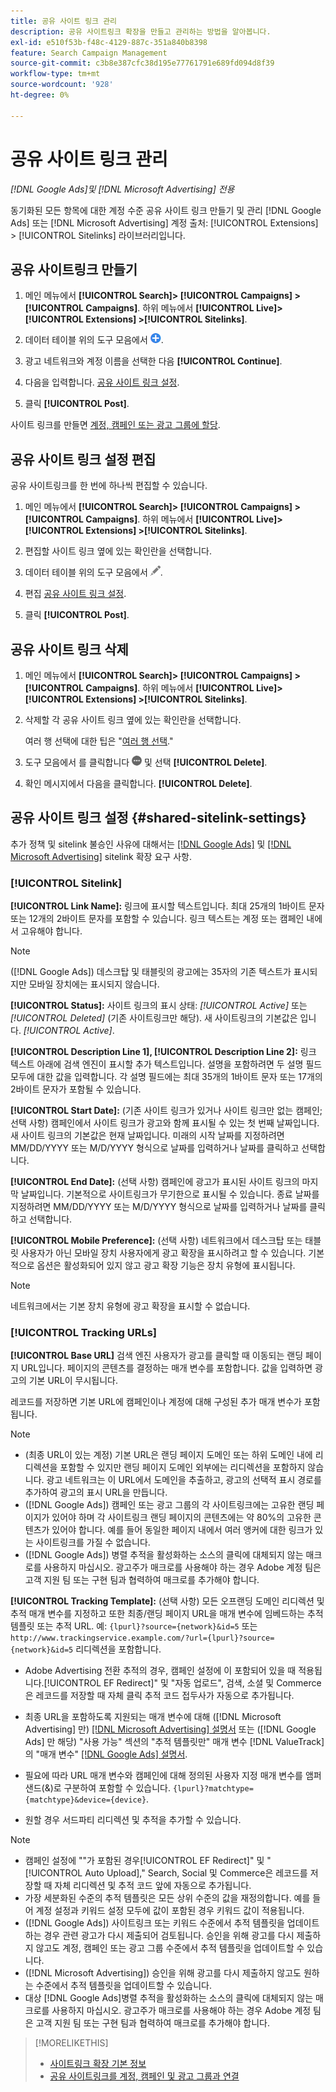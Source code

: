 ```yaml
---
title: 공유 사이트 링크 관리
description: 공유 사이트링크 확장을 만들고 관리하는 방법을 알아봅니다.
exl-id: e510f53b-f48c-4129-887c-351a840b8398
feature: Search Campaign Management
source-git-commit: c3b8e387cfc38d195e77761791e689fd094d8f39
workflow-type: tm+mt
source-wordcount: '928'
ht-degree: 0%

---
```


# 공유 사이트 링크 관리

*[!DNL Google Ads]및 [!DNL Microsoft Advertising] 전용*

동기화된 모든 항목에 대한 계정 수준 공유 사이트 링크 만들기 및 관리 [!DNL Google Ads] 또는 [!DNL Microsoft Advertising] 계정 출처: [!UICONTROL Extensions] > [!UICONTROL Sitelinks] 라이브러리입니다.

## 공유 사이트링크 만들기

1. 메인 메뉴에서 **[!UICONTROL Search]> [!UICONTROL Campaigns] >[!UICONTROL Campaigns]**. 하위 메뉴에서 **[!UICONTROL Live]> [!UICONTROL Extensions] >[!UICONTROL Sitelinks]**.

1. 데이터 테이블 위의 도구 모음에서 ![만들기](/help/search-social-commerce/assets/add.png "만들기").

1. 광고 네트워크와 계정 이름을 선택한 다음 **[!UICONTROL Continue]**.

1. 다음을 입력합니다. [공유 사이트 링크 설정](#shared-sitelink-settings).

1. 클릭 **[!UICONTROL Post]**.

사이트 링크를 만들면 [계정, 캠페인 또는 광고 그룹에 할당](sitelink-extension-associate.md).

## 공유 사이트 링크 설정 편집

공유 사이트링크를 한 번에 하나씩 편집할 수 있습니다.

1. 메인 메뉴에서 **[!UICONTROL Search]> [!UICONTROL Campaigns] >[!UICONTROL Campaigns]**. 하위 메뉴에서 **[!UICONTROL Live]> [!UICONTROL Extensions] >[!UICONTROL Sitelinks]**.

1. 편집할 사이트 링크 옆에 있는 확인란을 선택합니다.

1. 데이터 테이블 위의 도구 모음에서 ![편집](/help/search-social-commerce/assets/edit.png "편집").

1. 편집 [공유 사이트 링크 설정](#shared-sitelink-settings).

1. 클릭 **[!UICONTROL Post]**.

## 공유 사이트 링크 삭제

1. 메인 메뉴에서 **[!UICONTROL Search]> [!UICONTROL Campaigns] >[!UICONTROL Campaigns]**. 하위 메뉴에서 **[!UICONTROL Live]> [!UICONTROL Extensions] >[!UICONTROL Sitelinks]**.

1. 삭제할 각 공유 사이트 링크 옆에 있는 확인란을 선택합니다.

   여러 행 선택에 대한 팁은 &quot;[여러 행 선택](/help/search-social-commerce/common-tasks/navigation-editing-selection/multiple-rows-select.md).&quot;

1. 도구 모음에서 를 클릭합니다 ![자세히](/help/search-social-commerce/assets/more.png "자세히") 및 선택 **[!UICONTROL Delete]**.

1. 확인 메시지에서 다음을 클릭합니다. **[!UICONTROL Delete]**.

## 공유 사이트 링크 설정 {#shared-sitelink-settings}

추가 정책 및 sitelink 불승인 사유에 대해서는 [[!DNL Google Ads]](https://support.google.com/adspolicy/answer/1054210) 및 [[!DNL Microsoft Advertising]](https://help.ads.microsoft.com/#apex/ads/en/ext60206) sitelink 확장 요구 사항.

### [!UICONTROL Sitelink]

**[!UICONTROL Link Name]:** 링크에 표시할 텍스트입니다. 최대 25개의 1바이트 문자 또는 12개의 2바이트 문자를 포함할 수 있습니다. 링크 텍스트는 계정 또는 캠페인 내에서 고유해야 합니다.

>[!NOTE]
>
>([!DNL Google Ads]) 데스크탑 및 태블릿의 광고에는 35자의 기존 텍스트가 표시되지만 모바일 장치에는 표시되지 않습니다.

**[!UICONTROL Status]:** 사이트 링크의 표시 상태:  *[!UICONTROL Active]* 또는 *[!UICONTROL Deleted]* (기존 사이트링크만 해당). 새 사이트링크의 기본값은 입니다. *[!UICONTROL Active]*.

**[!UICONTROL Description Line 1], [!UICONTROL Description Line 2]:** 링크 텍스트 아래에 검색 엔진이 표시할 추가 텍스트입니다. 설명을 포함하려면 두 설명 필드 모두에 대한 값을 입력합니다. 각 설명 필드에는 최대 35개의 1바이트 문자 또는 17개의 2바이트 문자가 포함될 수 있습니다.

**[!UICONTROL Start Date]:** (기존 사이트 링크가 있거나 사이트 링크만 없는 캠페인; 선택 사항) 캠페인에서 사이트 링크가 광고와 함께 표시될 수 있는 첫 번째 날짜입니다. 새 사이트 링크의 기본값은 현재 날짜입니다. 미래의 시작 날짜를 지정하려면 MM/DD/YYYY 또는 M/D/YYYY 형식으로 날짜를 입력하거나 날짜를 클릭하고 선택합니다.

**[!UICONTROL End Date]:** (선택 사항) 캠페인에 광고가 표시된 사이트 링크의 마지막 날짜입니다. 기본적으로 사이트링크가 무기한으로 표시될 수 있습니다. 종료 날짜를 지정하려면 MM/DD/YYYY 또는 M/D/YYYY 형식으로 날짜를 입력하거나 날짜를 클릭하고 선택합니다.

**[!UICONTROL Mobile Preference]:** (선택 사항) 네트워크에서 데스크탑 또는 태블릿 사용자가 아닌 모바일 장치 사용자에게 광고 확장을 표시하려고 할 수 있습니다. 기본적으로 옵션은 활성화되어 있지 않고 광고 확장 기능은 장치 유형에 표시됩니다.

>[!NOTE]
>
>네트워크에서는 기본 장치 유형에 광고 확장을 표시할 수 없습니다.

### [!UICONTROL Tracking URLs]

**[!UICONTROL Base URL]** 검색 엔진 사용자가 광고를 클릭할 때 이동되는 랜딩 페이지 URL입니다. 페이지의 콘텐츠를 결정하는 매개 변수를 포함합니다. 값을 입력하면 광고의 기본 URL이 무시됩니다.

레코드를 저장하면 기본 URL에 캠페인이나 계정에 대해 구성된 추가 매개 변수가 포함됩니다.

>[!NOTE]
>
>* (최종 URL이 있는 계정) 기본 URL은 랜딩 페이지 도메인 또는 하위 도메인 내에 리디렉션을 포함할 수 있지만 랜딩 페이지 도메인 외부에는 리디렉션을 포함하지 않습니다. 광고 네트워크는 이 URL에서 도메인을 추출하고, 광고의 선택적 표시 경로를 추가하여 광고의 표시 URL을 만듭니다.
>* ([!DNL Google Ads]) 캠페인 또는 광고 그룹의 각 사이트링크에는 고유한 랜딩 페이지가 있어야 하며 각 사이트링크 랜딩 페이지의 콘텐츠에는 약 80%의 고유한 콘텐츠가 있어야 합니다. 예를 들어 동일한 페이지 내에서 여러 앵커에 대한 링크가 있는 사이트링크를 가질 수 없습니다.
>* ([!DNL Google Ads]) 병렬 추적을 활성화하는 소스의 클릭에 대체되지 않는 매크로를 사용하지 마십시오. 광고주가 매크로를 사용해야 하는 경우 Adobe 계정 팀은 고객 지원 팀 또는 구현 팀과 협력하여 매크로를 추가해야 합니다.

**[!UICONTROL Tracking Template]:** (선택 사항) 모든 오프랜딩 도메인 리디렉션 및 추적 매개 변수를 지정하고 또한 최종/랜딩 페이지 URL을 매개 변수에 임베드하는 추적 템플릿 또는 추적 URL. 예: `{lpurl}?source={network}&id=5` 또는 `http://www.trackingservice.example.com/?url={lpurl}?source={network}&id=5` 리디렉션을 포함합니다.

* Adobe Advertising 전환 추적의 경우, 캠페인 설정에 이 포함되어 있을 때 적용됩니다.[!UICONTROL EF Redirect]&quot; 및 &quot;자동 업로드&quot;, 검색, 소셜 및 Commerce은 레코드를 저장할 때 자체 클릭 추적 코드 접두사가 자동으로 추가됩니다.

* 최종 URL을 포함하도록 지원되는 매개 변수에 대해 ([!DNL Microsoft Advertising] 만) [[!DNL Microsoft Advertising] 설명서](https://help.ads.microsoft.com/#apex/3/en/56799) 또는 ([!DNL Google Ads] 만 해당) &quot;사용 가능&quot; 섹션의 &quot;추적 템플릿만&quot; 매개 변수 [!DNL ValueTrack] 의 &quot;매개 변수&quot; [[!DNL Google Ads] 설명서](https://support.google.com/google-ads/answer/6305348).

* 필요에 따라 URL 매개 변수와 캠페인에 대해 정의된 사용자 지정 매개 변수를 앰퍼샌드(&amp;)로 구분하여 포함할 수 있습니다. `{lpurl}?matchtype={matchtype}&device={device}`.

* 원할 경우 서드파티 리디렉션 및 추적을 추가할 수 있습니다.

>[!NOTE]
>
>* 캠페인 설정에 &quot;&quot;가 포함된 경우[!UICONTROL EF Redirect]&quot; 및 &quot;[!UICONTROL Auto Upload],&quot; Search, Social 및 Commerce은 레코드를 저장할 때 자체 리디렉션 및 추적 코드 앞에 자동으로 추가됩니다.
>* 가장 세분화된 수준의 추적 템플릿은 모든 상위 수준의 값을 재정의합니다. 예를 들어 계정 설정과 키워드 설정 모두에 값이 포함된 경우 키워드 값이 적용됩니다.
>* ([!DNL Google Ads]) 사이트링크 또는 키워드 수준에서 추적 템플릿을 업데이트하는 경우 관련 광고가 다시 제출되어 검토됩니다. 승인을 위해 광고를 다시 제출하지 않고도 계정, 캠페인 또는 광고 그룹 수준에서 추적 템플릿을 업데이트할 수 있습니다.
>* ([!DNL Microsoft Advertising]) 승인을 위해 광고를 다시 제출하지 않고도 원하는 수준에서 추적 템플릿을 업데이트할 수 있습니다.
>* 대상 [!DNL Google Ads]병렬 추적을 활성화하는 소스의 클릭에 대체되지 않는 매크로를 사용하지 마십시오. 광고주가 매크로를 사용해야 하는 경우 Adobe 계정 팀은 고객 지원 팀 또는 구현 팀과 협력하여 매크로를 추가해야 합니다.

>[!MORELIKETHIS]
>
>* [사이트링크 확장 기본 정보](sitelink-extension-about.md)
>* [공유 사이트링크를 계정, 캠페인 및 광고 그룹과 연결](sitelink-extension-associate.md)
